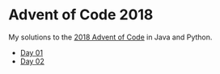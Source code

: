 # Advent of Code 2018

My solutions to the [2018 Advent of Code](https://adventofcode.com/2018) in Java and Python.

* [Day 01](https://adventofcode.com/2018/day/1)
* [Day 02](https://adventofcode.com/2018/day/2)
